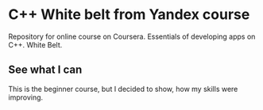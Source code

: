 # C++ White belt from Yandex course

Repository for online course on Coursera. Essentials of developing apps on C++. White Belt.

## See what I can

This is the beginner course, but I decided to show, how my skills were improving.
